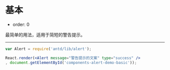 # 基本

- order: 0

最简单的用法，适用于简短的警告提示。

---

````jsx
var Alert = require('antd/lib/alert');

React.render(<Alert message="警告提示的文案" type="success" />
, document.getElementById('components-alert-demo-basic'));
````
